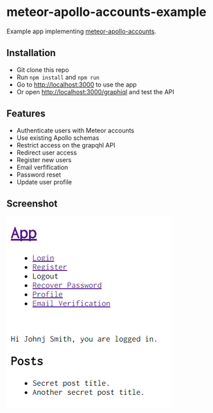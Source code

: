 # meteor-apollo-accounts-example

Example app implementing [meteor-apollo-accounts](https://github.com/nicolaslopezj/meteor-apollo-accounts).

## Installation

* Git clone this repo
* Run `npm install` and `npm run`
* Go to [http://localhost:3000](http://localhost:3000) to use the app
* Or open [http://localhost:3000/graphiql](http://localhost:3000/graphiql) and test the API

## Features

* Authenticate users with Meteor accounts
* Use existing Apollo schemas
* Restrict access on the grapqhl API
* Redirect user access
* Register new users
* Email verfification
* Password reset
* Update user profile

## Screenshot

![](screenshot.png)
